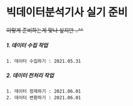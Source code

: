 # 빅데이터분석기사 실기 준비

~~이렇게 준비하는게 맞나 싶지만 ..^^~~



##### 1. 데이터 수집 작업

	1. 데이터 수집하기 : 2021.05.31

##### 2. 데이터 전처리 작업

	1. 데이터 정제하기 : 2021.06.01
 	2. 데이터 변환하기 : 2021.06.01


